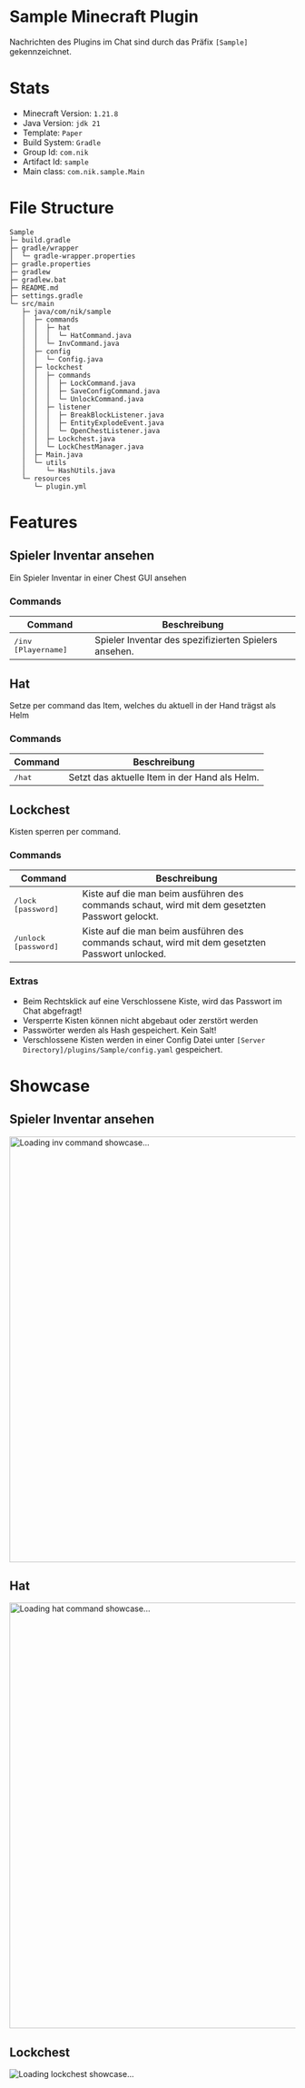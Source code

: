 # **Sample Minecraft Plugin**
Nachrichten des Plugins im Chat sind durch das Präfix `[Sample]` gekennzeichnet.

# Stats
- Minecraft Version: `1.21.8`  
- Java Version: `jdk 21`
- Template: `Paper`
- Build System: `Gradle`
- Group Id: `com.nik`
- Artifact Id: `sample`
- Main class: `com.nik.sample.Main`

# File Structure
```
Sample
├─ build.gradle
├─ gradle/wrapper
│  └─ gradle-wrapper.properties
├─ gradle.properties
├─ gradlew
├─ gradlew.bat
├─ README.md
├─ settings.gradle
└─ src/main
   ├─ java/com/nik/sample
   │  ├─ commands
   │  │  ├─ hat
   │  │  │  └─ HatCommand.java
   │  │  └─ InvCommand.java
   │  ├─ config
   │  │  └─ Config.java
   │  ├─ lockchest
   │  │  ├─ commands
   │  │  │  ├─ LockCommand.java
   │  │  │  ├─ SaveConfigCommand.java
   │  │  │  └─ UnlockCommand.java
   │  │  ├─ listener
   │  │  │  ├─ BreakBlockListener.java
   │  │  │  ├─ EntityExplodeEvent.java
   │  │  │  └─ OpenChestListener.java
   │  │  ├─ Lockchest.java
   │  │  └─ LockChestManager.java
   │  ├─ Main.java
   │  └─ utils
   │     └─ HashUtils.java
   └─ resources
      └─ plugin.yml
```

# Features

## Spieler Inventar ansehen
Ein Spieler Inventar in einer Chest GUI ansehen

### Commands
| Command                      | Beschreibung                                          |
|----------------------------- |------------------------------------------------------ |
| <kbd>/inv [Playername]</kbd> | Spieler Inventar des spezifizierten Spielers ansehen. |


## Hat
Setze per command das Item, welches du aktuell in der Hand trägst als Helm

### Commands
| Command         | Beschreibung                                  |
|---------------- |-----------------------------------------------|
| <kbd>/hat</kbd> | Setzt das aktuelle Item in der Hand als Helm. |


## Lockchest
Kisten sperren per command.

### Commands
| Command                       | Beschreibung                                                         |
|------------------------------ |--------------------------------------------------------------------- |
| <kbd>/lock [password]</kbd>   | Kiste auf die man beim ausführen des commands schaut, wird mit dem gesetzten Passwort gelockt.  |
| <kbd>/unlock [password]</kbd> | Kiste auf die man beim ausführen des commands schaut, wird mit dem gesetzten Passwort unlocked. |

### Extras
- Beim Rechtsklick auf eine Verschlossene Kiste, wird das Passwort im Chat abgefragt!
- Versperrte Kisten können nicht abgebaut oder zerstört werden
- Passwörter werden als Hash gespeichert. Kein Salt!
- Verschlossene Kisten werden in einer Config Datei unter `[Server Directory]/plugins/Sample/config.yaml` gespeichert.


# Showcase
## Spieler Inventar ansehen
<img src="./../../gifs/sample_plugin/inv-command-showcase.gif" width="750px" alt="Loading inv command showcase...">

## Hat
<img src="./../../gifs/sample_plugin/hat-command-showcase.gif" width="750px" alt="Loading hat command showcase...">

## Lockchest
![Loading lockchest showcase...](./../../gifs/sample_plugin/lockchest-showcase.gif)
<!-- <img src="./../../gifs/sample_plugin/lockchest-showcase.gif" width="750px" alt="Loading lockchest showcase..."> -->





